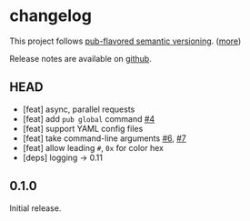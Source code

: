 changelog
=========

This project follows [pub-flavored semantic versioning][pub-semver]. ([more][pub-semver-readme])

Release notes are available on [github][notes].

[pub-semver]: https://www.dartlang.org/tools/pub/versioning.html#semantic-versions
[pub-semver-readme]: https://pub.dartlang.org/packages/pub_semver
[notes]: https://github.com/mockturtl/squint/releases

HEAD
----

- [feat] async, parallel requests
- [feat] add `pub global` command [#4][]
- [feat] support YAML config files
- [feat] take command-line arguments [#6][], [#7][]
- [feat] allow leading `#`, `0x` for color hex
- [deps] logging -> 0.11

0.1.0
-----

Initial release.

[#4]: https://github.com/mockturtl/squint/issues/6
[#6]: https://github.com/mockturtl/squint/issues/6
[#7]: https://github.com/mockturtl/squint/issues/7